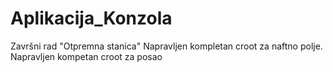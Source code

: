 # Aplikacija_Konzola
 Završni rad "Otpremna stanica"
Napravljen kompletan croot za naftno polje.
Napravljen kompetan croot za posao
